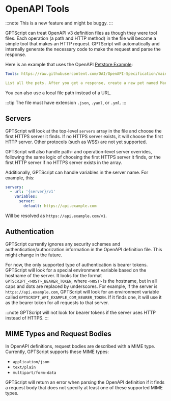 # OpenAPI Tools

:::note
This is a new feature and might be buggy.
:::

GPTScript can treat OpenAPI v3 definition files as though they were tool files.
Each operation (a path and HTTP method) in the file will become a simple tool that makes an HTTP request.
GPTScript will automatically and internally generate the necessary code to make the request and parse the response.

Here is an example that uses the OpenAPI [Petstore Example](https://github.com/OAI/OpenAPI-Specification/blob/main/examples/v3.0/petstore.yaml):

```yaml
Tools: https://raw.githubusercontent.com/OAI/OpenAPI-Specification/main/examples/v3.0/petstore.yaml

List all the pets. After you get a response, create a new pet named Mark. He is a lizard.
```

You can also use a local file path instead of a URL.

:::tip
The file must have extension `.json`, `.yaml`, or `.yml`.
:::

## Servers

GPTScript will look at the top-level `servers` array in the file and choose the first HTTPS server it finds.
If no HTTPS server exists, it will choose the first HTTP server. Other protocols (such as WSS) are not yet supported.

GPTScript will also handle path- and operation-level server overrides, following the same logic of choosing the first HTTPS server it finds,
or the first HTTP server if no HTTPS server exists in the array.

Additionally, GPTScript can handle variables in the server name. For example, this:

```yaml
servers:
  - url: '{server}/v1'
    variables:
      server:
        default: https://api.example.com
```

Will be resolved as `https://api.example.com/v1`.

## Authentication

GPTScript currently ignores any security schemes and authentication/authorization information in the OpenAPI definition file. This might change in the future.

For now, the only supported type of authentication is bearer tokens. GPTScript will look for a special environment variable based
on the hostname of the server. It looks for the format `GPTSCRIPT_<HOST>_BEARER_TOKEN`, where `<HOST>` is the hostname, but in all caps and
dots are replaced by underscores. For example, if the server is `https://api.example.com`, GPTScript will look for an environment variable
called `GPTSCRIPT_API_EXAMPLE_COM_BEARER_TOKEN`. If it finds one, it will use it as the bearer token for all requests to that server.

:::note
GPTScript will not look for bearer tokens if the server uses HTTP instead of HTTPS.
:::

## MIME Types and Request Bodies

In OpenAPI definitions, request bodies are described with a MIME type. Currently, GPTScript supports these MIME types:
- `application/json`
- `text/plain`
- `multipart/form-data`

GPTScript will return an error when parsing the OpenAPI definition if it finds a request body that does not specify
at least one of these supported MIME types.
